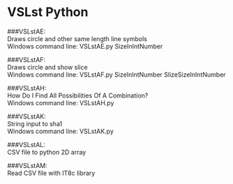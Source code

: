 # VSLst Python

###VSLstAE: <br>
Draws circle and other same length line symbols <br>
Windows command line: VSLstAE.py SizeInIntNumber

###VSLstAF: <br>
Draws circle and show slice <br>
Windows command line: VSLstAF.py SizeInIntNumber SlizeSizeInIntNumber

###VSLstAH: <br>
How Do I Find All Possibilities Of A Combination?  <br>
Windows command line: VSLstAH.py

###VSLstAK: <br>
String input to sha1 <br>
Windows command line: VSLstAK.py

###VSLstAL: <br>
CSV file to python 2D array

###VSLstAM: <br>
Read CSV file with IT8c library
